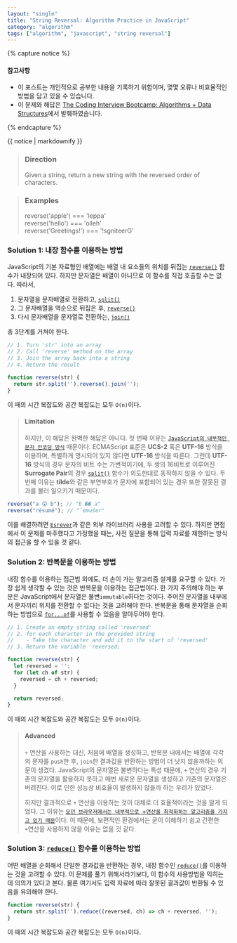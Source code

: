 ```yaml
---
layout: "single"
title: "String Reversal: Algorithm Practice in JavaScript"
category: "algorithm"
tags: ["algorithm", "javascript", "string reversal"]
---
```

{% capture notice %}

#### 참고사항

* 이 포스트는 개인적으로 공부한 내용을 기록하기 위함이며, 몇몇 오류나 비효율적인 방법을 담고 있을 수 있습니다.
* 이 문제와 해답은 [The Coding Interview Bootcamp: Algorithms + Data Structures](https://www.udemy.com/course/coding-interview-bootcamp-algorithms-and-data-structure/)에서 발췌하였습니다.

{% endcapture %}

<div class="notice--info">{{ notice | markdownify }}</div>

> ### Direction
>
> Given a string, return a new string with the reversed order of characters.

> ### Examples
>
> reverse('apple') === 'leppa'  
> reverse('hello') === 'olleh'  
> reverse('Greetings!') === '!sgniteerG'

### Solution 1: 내장 함수를 이용하는 방법

JavaScript의 기본 자료형인 배열에는 배열 내 요소들의 위치를 뒤집는 [`reverse()`](https://developer.mozilla.org/en-US/docs/Web/JavaScript/Reference/Global_Objects/Array/reverse) 함수가 내장되어 있다. 하지만 문자열은 배열이 아니므로 이 함수를 직접 호출할 수는 없다. 따라서,

1. 문자열을 문자배열로 전환하고, [`split()`](https://developer.mozilla.org/en-US/docs/Web/JavaScript/Reference/Global_Objects/String/split)
2. 그 문자배열을 역순으로 뒤집은 후, [`reverse()`](https://developer.mozilla.org/en-US/docs/Web/JavaScript/Reference/Global_Objects/Array/reverse)
3. 다시 문자배열을 문자열로 전환하는, [`join()`](https://developer.mozilla.org/en-US/docs/Web/JavaScript/Reference/Global_Objects/TypedArray/join)

총 3단계를 거쳐야 한다.

```javascript
// 1. Turn 'str' into an array
// 2. Call 'reverse' method on the array
// 3. Join the array back into a string
// 4. Return the result

function reverse(str) {
  return str.split('').reverse().join('');
}
```

이 때의 시간 복잡도와 공간 복잡도는 모두 `O(n)`이다.

> #### Limitation
>
> 하지만, 이 해답은 완벽한 해답은 아니다. 첫 번째 이유는 [`JavaScript의 내부적인 문자 인코딩 방식`](https://mathiasbynens.be/notes/javascript-encoding) 때문이다. ECMAScript 표준은 **UCS-2** 혹은 **UTF-16** 방식을 이용하며, 특별하게 명시되어 있지 않다면 **UTF-16** 방식을 따른다. 그런데 **UTF-16** 방식의 경우 문자의 비트 수는 가변적이기에, 두 쌍의 16비트로 이루어진 **Surrogate Pair**의 경우 [`split()`](https://developer.mozilla.org/en-US/docs/Web/JavaScript/Reference/Global_Objects/String/split) 함수가 의도한대로 동작하지 않을 수 있다. 두 번째 이유는 **tilde**와 같은 부연부호가 문자에 포함되어 있는 경우 또한 잘못된 결과를 불러 일으키기 때문이다.

```javascript
reverse("a 😲 b"); // "b �� a"
reverse("résumé"); // "́emuśer"
```

이를 해결하려면 [`Esrever`](https://github.com/mathiasbynens/esrever)과 같은 외부 라이브러리 사용을 고려할 수 있다. 하지만 면접에서 이 문제를 마주했다고 가정했을 때는, 사전 질문을 통해 입력 자료를 제한하는 방식의 접근을 할 수 있을 것 같다.

### Solution 2: 반복문을 이용하는 방법

내장 함수를 이용하는 접근법 외에도, 더 손이 가는 알고리즘 설계를 요구할 수 있다. 가장 쉽게 생각할 수 있는 것은 반복문을 이용하는 접근법이다. 한 가지 주의해야 하는 부분은 JavaScript에서 문자열은 불변`immutable`하다는 것이다. 주어진 문자열을 내부에서 문자끼리 위치를 전환할 수 없다는 것을 고려해야 한다. 반복문을 통해 문자열을 순회하는 방법으로 [`for...of`](https://developer.mozilla.org/en-US/docs/Web/JavaScript/Reference/Statements/for...of)를 사용할 수 있음을 알아두어야 한다.

```javascript
// 1. Create an empty string called 'reversed'
// 2. for each character in the provided string
//    - Take the character and add it to the start of 'reversed'
// 3. Return the variable 'reversed;

function reverse(str) {
  let reversed = '';
  for (let ch of str) {
    reversed = ch + reversed;
  }

  return reversed;
}
```

이 때의 시간 복잡도와 공간 복잡도는 모두 `O(n)`이다.

> #### Advanced
>
> `+` 연산을 사용하는 대신, 처음에 배열을 생성하고, 반복문 내에서는 배열에 각각의 문자를 `push`한 후, `join`한 결과값을 반환하는 방법이 더 낫지 않을까하는 의문이 생겼다. JavaScript의 문자열은 불변하다는 특성 때문에, `+` 연산의 경우 기존의 문자열을 활용하지 못하고 매번 새로운 문자열을 생성하고 기존의 문자열은 버려진다. 이로 인한 성능상 비효율이 발생하지 않을까 하는 우려가 있었다.
>
> 하지만 결과적으로 `+` 연산을 이용하는 것이 대체로 더 효율적이라는 것을 알게 되었다. 그 이유는 [`모던 브라우저에서는 내부적으로 `+`연산을 최적화하는 알고리즘을 가지고 있기 때문`](https://stackoverflow.com/questions/7299010/why-is-string-concatenation-faster-than-array-join)이다. 이 때문에, 보편적인 환경에서는 굳이 이해하기 쉽고 간편한 `+`연산을 사용하지 않을 이유는 없을 것 같다.

### Solution 3: [`reduce()`](https://developer.mozilla.org/en-US/docs/Web/JavaScript/Reference/Global_Objects/Array/Reduce) 함수를 이용하는 방법

어떤 배열을 순회해서 단일한 결과값을 반환하는 경우, 내장 함수인 [`reduce()`](https://developer.mozilla.org/en-US/docs/Web/JavaScript/Reference/Global_Objects/Array/Reduce)를 이용하는 것을 고려할 수 있다. 이 문제를 풀기 위해서라기보다, 이 함수의 사용방법을 익히는데 의의가 있다고 본다. 물론 여기서도 입력 자료에 따라 잘못된 결과값이 반환될 수 있음을 유의해야 한다.

```javascript
function reverse(str) {
  return str.split('').reduce((reversed, ch) => ch + reversed, '');
}
```

이 때의 시간 복잡도와 공간 복잡도는 모두 `O(n)`이다.
